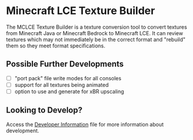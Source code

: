 # Minecraft LCE Texture Builder
The MCLCE Texture Builder is a texture conversion tool to convert textures from Minecraft Java or Minecraft Bedrock to Minecraft LCE. It can review textures which may not immediately be in the correct format and "rebuild" them so they meet format specifications.

## Possible Further Developments
- [ ] "port pack" file write modes for all consoles
- [ ] support for all textures being animated
- [ ] option to use and generate for xBR upscaling

## Looking to Develop?
Access the [Developer Information]() file for more information about development.